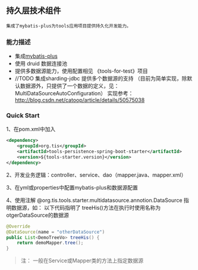 ## 持久层技术组件

    集成了mybatis-plus为tools应用项目提供持久化开发能力。

### 能力描述

- 集成[mybatis-plus](http://baomidou.oschina.io/mybatis-plus-doc/#/ "mybatis-plus")
- 使用 druid 数据连接池
- 提供多数据源能力，使用配置相见 《tools-for-test》项目
- //TODO 集成sharding-jdbc 提供多个数据源的支持 （目前为简单实现，除默认数据源外，只提供了一个数据的定义，见：MultiDataSourceAutoConfiguration）
实现参考：http://blog.csdn.net/catoop/article/details/50575038


### Quick Start

1、在pom.xml中加入

``` xml
<dependency>
    <groupId>org.tis</groupId>
    <artifactId>tools-persistence-spring-boot-starter</artifactId>
    <version>${tools-starter.version}</version>
</dependency>
```

2、开发业务逻辑：controller、service、dao（mapper.java、mapper.xml）

3、在yml或properties中配置mybatis-plus和数据源配置

4、使用注解 @org.tis.tools.starter.multidatasource.annotion.DataSource 指明数据源，如：
以下代码指明了 treeHis()方法在执行时使用名称为otgerDataSource的数据源
``` java
@Override
@DataSource(name = "otherDataSource")
public List<DemoTreeVo> treeHis() {
    return demoMapper.tree();
}
```
>注： 一般在Service或Mapper类的方法上指定数据源
